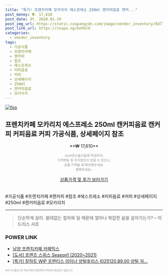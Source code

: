 ```yaml
--- 
title: "특가! 프렌치카페 모카리치 에스프레소 250ml 캔커피음료 캔커..." 
post_money: ₩. 17,610 
post_date: dt. 2020.01.29 
post_img_url: https://static.coupangcdn.com/image/vendor_inventory/8d77/df37e0296344d3206bc40d9f0ce6d9255e5f6cb78ebb5b4726d7cd0a9f4b.jpg 
post_link_url: https://coupa.ng/bnFmlU 
categories: 
  - vendor_inventory 
tags: 
  - 가공식품 
  - 프렌치카페 
  - 캔커피 
  - 참조 
  - 에스프레소 
  - 커피음료 
  - 커피 
  - 상세페이지 
  - 250ml 
  - 캔커피음료 
  - 모카리치 
--- 
```

[![foo](https://static.coupangcdn.com/image/vendor_inventory/8d77/df37e0296344d3206bc40d9f0ce6d9255e5f6cb78ebb5b4726d7cd0a9f4b.jpg)](https://coupa.ng/bnFmlU) 

## 프렌치카페 모카리치 에스프레소 250ml 캔커피음료 캔커피 커피음료 커피 가공식품, 상세페이지 참조 
<p style="text-align: center;">**₩ 17,610**</p> 
<p style="text-align: center;"><span style="color: #898c8f; font-family: Georgia,Times,serif; font-size: 0.75em;">2020년01월29일에 작성되어, <br>가격변동 및 추가할인이 있을 수 있으니,<br> 상품 가격을 꼭!확인해주세요.<br>행복하세요~</span> 
</p>	 
<div markdown="0" style="text-align: center;"><a href="https://coupa.ng/bnFmlU" class="btn btn--success">상품가격 및 후기 보러가기</a></div> 
<br><br> 
  #가공식품 #프렌치카페 #캔커피 #참조 #에스프레소 #커피음료 #커피 #상세페이지 #250ml #캔커피음료 #모카리치 
<hr> 

> 단순하게 살라. 쓸데없는 절차와 일 때문에 얼마나 복잡한 삶을 살아가는가? – 이드리스 샤흐 


### POWER LINK

* <a href="https://blog.naver.com/fasyy4321/221790749912" target="_blank">남양 프렌치카페 카페믹스</a>
* <a href="https://blog.naver.com/an0733/221789929331" target="_blank">[도서] 프렌즈 스위스 Season1 (2020~2021)</a>
* <a href="https://blog.naver.com/an0733/221789239024" target="_blank">[특가] 칼하트 WIP 프렌티스 라이너 양털후리스 I025120.89.00 양털 자...</a>

<span style="color: #898c8f; font-family: Georgia,Times,serif; font-size: 0.55em;">파트너스활동으로 작성자에게 일정액의 커미션이 제공될수 있습니다.</span> 
